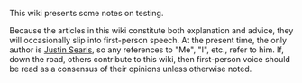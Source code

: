 This wiki presents some notes on testing.

Because the articles in this wiki constitute both explanation and advice, they will occasionally slip into first-person speech. At the present time, the only author is [Justin Searls](http://twitter.com/searls), so any references to "Me", "I", etc., refer to him. If, down the road, others contribute to this wiki, then first-person voice should be read as a consensus of their opinions unless otherwise noted.